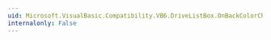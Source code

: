 ```yaml
---
uid: Microsoft.VisualBasic.Compatibility.VB6.DriveListBox.OnBackColorChanged(System.EventArgs)
internalonly: False
---
```

